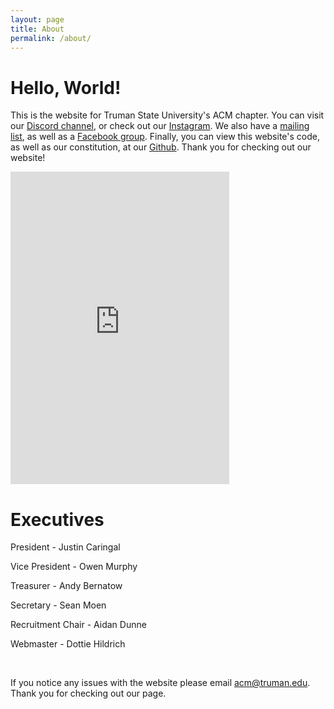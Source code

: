 ```yaml
---
layout: page
title: About
permalink: /about/
---
```


# Hello, World!

This is the website for Truman State University's ACM chapter. You can visit our [Discord channel][DA], or check out our [Instagram][IN]. We also have a [mailing list][ML], as well as a [Facebook group][FB]. Finally, you can view this website's code, as well as our constitution, at our [Github][GH]. Thank you for checking out our website!

<iframe src="https://discord.com/widget?id=899815128546046033&theme=dark" width="350" height="500" allowtransparency="true" frameborder="0" sandbox="allow-popups allow-popups-to-escape-sandbox allow-same-origin allow-scripts"></iframe>

<br /> 


# Executives

President - Justin Caringal

Vice President - Owen Murphy

Treasurer - Andy Bernatow

Secretary - Sean Moen

Recruitment Chair - Aidan Dunne

Webmaster - Dottie Hildrich


<br />

If you notice any issues with the website please email acm@truman.edu. Thank you for checking out our page. 

[DA]: https://discordapp.com/invite/bDzuEGuy4G
[FB]: https://www.facebook.com/groups/trumanacm
[ML]: https://groups.google.com/forum/#!forum/truman-acm-mailing
[IN]: https://www.instagram.com/acm_truman/
[GH]: https://github.com/TrumanStateACM